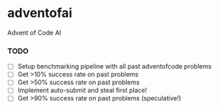 # adventofai

Advent of Code AI

### TODO

- [ ] Setup benchmarking pipeline with all past adventofcode problems
- [ ] Get >10% success rate on past problems
- [ ] Get >50% success rate on past problems
- [ ] Implement auto-submit and steal first place!
- [ ] Get >90% success rate on past problems (speculative!)
